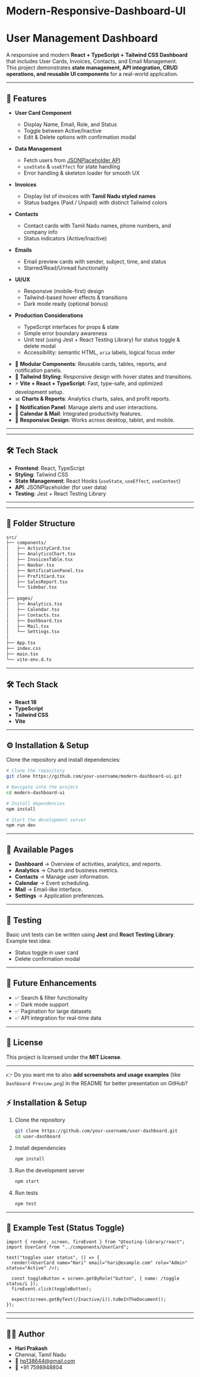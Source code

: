 # Modern-Responsive-Dashboard-UI


# User Management Dashboard  

A responsive and modern **React + TypeScript + Tailwind CSS Dashboard** that includes User Cards, Invoices, Contacts, and Email Management.  
This project demonstrates **state management, API integration, CRUD operations, and reusable UI components** for a real-world application.  

---

## 🚀 Features  

- **User Card Component**
  - Display Name, Email, Role, and Status  
  - Toggle between Active/Inactive  
  - Edit & Delete options with confirmation modal  

- **Data Management**
  - Fetch users from [JSONPlaceholder API](https://jsonplaceholder.typicode.com/users)  
  - `useState` & `useEffect` for state handling  
  - Error handling & skeleton loader for smooth UX  

- **Invoices**
  - Display list of invoices with **Tamil Nadu styled names**  
  - Status badges (Paid / Unpaid) with distinct Tailwind colors  

- **Contacts**
  - Contact cards with Tamil Nadu names, phone numbers, and company info  
  - Status indicators (Active/Inactive)  

- **Emails**
  - Email preview cards with sender, subject, time, and status  
  - Starred/Read/Unread functionality  

- **UI/UX**
  - Responsive (mobile-first) design  
  - Tailwind-based hover effects & transitions  
  - Dark mode ready (optional bonus)  

- **Production Considerations**
  - TypeScript interfaces for props & state  
  - Simple error boundary awareness  
  - Unit test (using Jest + React Testing Library) for status toggle & delete modal  
  - Accessibility: semantic HTML, `aria` labels, logical focus order
 

* 📂 **Modular Components**: Reusable cards, tables, reports, and notification panels.
* 🎨 **Tailwind Styling**: Responsive design with hover states and transitions.
* ⚡ **Vite + React + TypeScript**: Fast, type-safe, and optimized development setup.
* 📊 **Charts & Reports**: Analytics charts, sales, and profit reports.
* 🔔 **Notification Panel**: Manage alerts and user interactions.
* 📅 **Calendar & Mail**: Integrated productivity features.
* 📱 **Responsive Design**: Works across desktop, tablet, and mobile.

---


---

## 🛠️ Tech Stack  

- **Frontend**: React, TypeScript  
- **Styling**: Tailwind CSS  
- **State Management**: React Hooks (`useState`, `useEffect`, `useContext`)  
- **API**: JSONPlaceholder (for user data)  
- **Testing**: Jest + React Testing Library  

---

---



## 📂 Folder Structure

```bash
src/
├── components/
│   ├── ActivityCard.tsx
│   ├── AnalyticsChart.tsx
│   ├── InvoicesTable.tsx
│   ├── Navbar.tsx
│   ├── NotificationPanel.tsx
│   ├── ProfitCard.tsx
│   ├── SalesReport.tsx
│   └── Sidebar.tsx
│
├── pages/
│   ├── Analytics.tsx
│   ├── Calendar.tsx
│   ├── Contacts.tsx
│   ├── Dashboard.tsx
│   ├── Mail.tsx
│   └── Settings.tsx
│
├── App.tsx
├── index.css
├── main.tsx
└── vite-env.d.ts
```

---

## 🛠️ Tech Stack

* **React 18**
* **TypeScript**
* **Tailwind CSS**
* **Vite**

---

## ⚙️ Installation & Setup

Clone the repository and install dependencies:

```bash
# Clone the repository
git clone https://github.com/your-username/modern-dashboard-ui.git

# Navigate into the project
cd modern-dashboard-ui

# Install dependencies
npm install

# Start the development server
npm run dev
```

---

## 🧩 Available Pages

* **Dashboard** → Overview of activities, analytics, and reports.
* **Analytics** → Charts and business metrics.
* **Contacts** → Manage user information.
* **Calendar** → Event scheduling.
* **Mail** → Email-like interface.
* **Settings** → Application preferences.

---

## 🧪 Testing

Basic unit tests can be written using **Jest** and **React Testing Library**.
Example test idea:

* Status toggle in user card
* Delete confirmation modal

---

## 📌 Future Enhancements

* ✅ Search & filter functionality
* ✅ Dark mode support
* ✅ Pagination for large datasets
* ✅ API integration for real-time data

---

## 📜 License

This project is licensed under the **MIT License**.

---

👉 Do you want me to also **add screenshots and usage examples** (like `Dashboard Preview.png`) in the README for better presentation on GitHub?


## ⚡ Installation & Setup

1. Clone the repository

   ```bash
   git clone https://github.com/your-username/user-dashboard.git
   cd user-dashboard
   ```

2. Install dependencies

   ```bash
   npm install
   ```

3. Run the development server

   ```bash
   npm start
   ```

4. Run tests

   ```bash
   npm test
   ```

---

## 🧪 Example Test (Status Toggle)

```tsx
import { render, screen, fireEvent } from "@testing-library/react";
import UserCard from "../components/UserCard";

test("toggles user status", () => {
  render(<UserCard name="Hari" email="hari@example.com" role="Admin" status="Active" />);
  
  const toggleButton = screen.getByRole("button", { name: /toggle status/i });
  fireEvent.click(toggleButton);
  
  expect(screen.getByText(/Inactive/i)).toBeInTheDocument();
});
```

---



---

## 👨‍💻 Author

* **Hari Prakash**
* Chennai, Tamil Nadu
* 📧 [hp138644@gmail.com](mailto:hp138644@gmail.com)
* 📱 +91 7598948804

```

